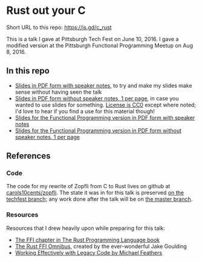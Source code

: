 # Rust out your C

Short URL to this repo: https://is.gd/c_rust

This is a talk I gave at Pittsburgh Tech Fest on June 10, 2016. I gave a modified version at the Pittsburgh Functional Programming Meetup on Aug 8, 2016.

## In this repo

* [Slides in PDF form with speaker notes](https://github.com/carols10cents/rust-out-your-c-talk/blob/master/slides-with-speaker-notes.pdf), to try and make my slides make sense without having seen the talk
* [Slides in PDF form without speaker notes, 1 per page](https://github.com/carols10cents/rust-out-your-c-talk/blob/master/slides-without-speaker-notes.pdf), in case you wanted to use slides for something. [License is CC0](https://github.com/carols10cents/rust-out-your-c-talk/blob/master/LICENSE) except where noted; I'd love to hear if you find a use for this material though!
* [Slides for the Functional Programming version in PDF form with speaker notes](https://github.com/carols10cents/rust-out-your-c-talk/raw/master/functional-slides-with-speaker-notes.pdf)
* [Slides for the Functional Programming version in PDF form without speaker notes, 1 per page](https://github.com/carols10cents/rust-out-your-c-talk/raw/master/functional-slides-without-speaker-notes.pdf)

## References

### Code

The code for my rewrite of Zopfli from C to Rust lives on github at [carols10cents/zopfli](https://github.com/carols10cents/zopfli). The state it was in for this talk is preserved [on the techfest branch](https://github.com/carols10cents/zopfli/tree/techfest); any work done after the talk will be on [the master branch](https://github.com/carols10cents/zopfli).

### Resources

Resources that I drew heavily upon while preparing for this talk:

* [The FFI chapter in The Rust Programming Language book](https://doc.rust-lang.org/book/ffi.html)
* [The Rust FFI Omnibus](http://jakegoulding.com/rust-ffi-omnibus/), created by the ever-wonderful Jake Goulding
* [Working Effectively with Legacy Code by Michael Feathers](https://www.amazon.com/Working-Effectively-Legacy-Michael-Feathers/dp/0131177052/ref=sr_1_1)
